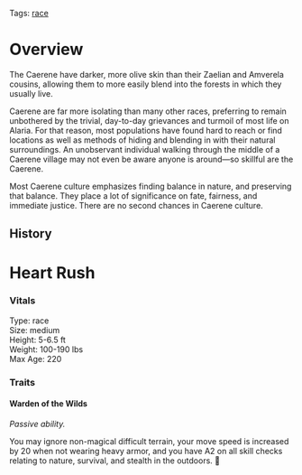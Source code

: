 Tags: [race](Races)

# Overview

The Caerene have darker, more olive skin than their Zaelian and Amverela cousins, allowing them to more easily blend into the forests in which they usually live. 

Caerene are far more isolating than many other races, preferring to remain unbothered by the trivial, day-to-day grievances and turmoil of most life on Alaria. For that reason, most populations have found hard to reach or find locations as well as methods of hiding and blending in with their natural surroundings. An unobservant individual walking through the middle of a Caerene village may not even be aware anyone is around—so skillful are the Caerene. 

Most Caerene culture emphasizes finding balance in nature, and preserving that balance. They place a lot of significance on fate, fairness, and immediate justice. There are no second chances in Caerene culture.



## History

# Heart Rush

### Vitals
Type: race  
Size: medium  
Height: 5-6.5 ft  
Weight: 100-190 lbs  
Max Age: 220  

### Traits

#### Warden of the Wilds
*Passive ability.*

You may ignore non-magical difficult terrain, your move speed is increased by 20 when not wearing heavy armor, and you have A2 on all skill checks relating to nature, survival, and stealth in the outdoors. 
